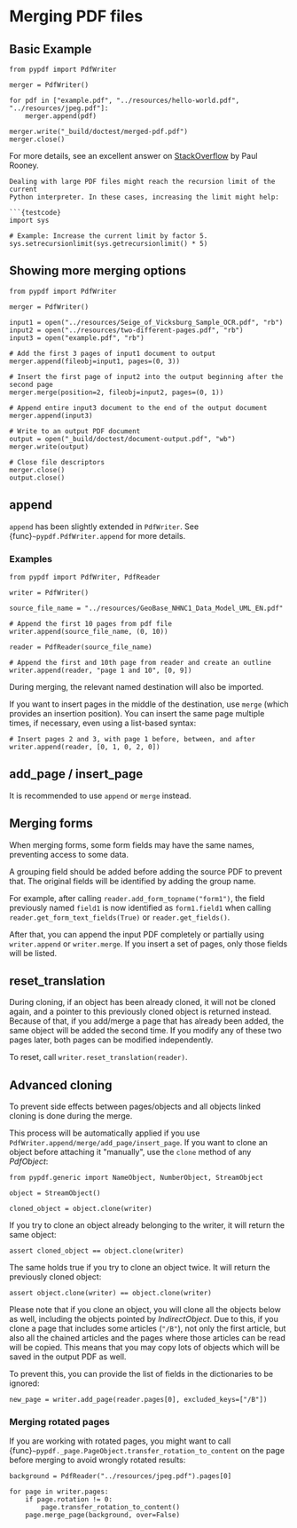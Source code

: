 # Merging PDF files

## Basic Example

```{testcode}
from pypdf import PdfWriter

merger = PdfWriter()

for pdf in ["example.pdf", "../resources/hello-world.pdf", "../resources/jpeg.pdf"]:
    merger.append(pdf)

merger.write("_build/doctest/merged-pdf.pdf")
merger.close()
```

For more details, see an excellent answer on
[StackOverflow](https://stackoverflow.com/questions/3444645/merge-pdf-files)
by Paul Rooney.

```{note}
Dealing with large PDF files might reach the recursion limit of the current
Python interpreter. In these cases, increasing the limit might help:

```{testcode}
import sys

# Example: Increase the current limit by factor 5.
sys.setrecursionlimit(sys.getrecursionlimit() * 5)
```

## Showing more merging options

```{testcode}
from pypdf import PdfWriter

merger = PdfWriter()

input1 = open("../resources/Seige_of_Vicksburg_Sample_OCR.pdf", "rb")
input2 = open("../resources/two-different-pages.pdf", "rb")
input3 = open("example.pdf", "rb")

# Add the first 3 pages of input1 document to output
merger.append(fileobj=input1, pages=(0, 3))

# Insert the first page of input2 into the output beginning after the second page
merger.merge(position=2, fileobj=input2, pages=(0, 1))

# Append entire input3 document to the end of the output document
merger.append(input3)

# Write to an output PDF document
output = open("_build/doctest/document-output.pdf", "wb")
merger.write(output)

# Close file descriptors
merger.close()
output.close()
```

## append

`append` has been slightly extended in `PdfWriter`. See {func}`~pypdf.PdfWriter.append` for more details.

### Examples

```{testcode}
from pypdf import PdfWriter, PdfReader

writer = PdfWriter()

source_file_name = "../resources/GeoBase_NHNC1_Data_Model_UML_EN.pdf"

# Append the first 10 pages from pdf file
writer.append(source_file_name, (0, 10))

reader = PdfReader(source_file_name)

# Append the first and 10th page from reader and create an outline
writer.append(reader, "page 1 and 10", [0, 9])
```

During merging, the relevant named destination will also be imported.

If you want to insert pages in the middle of the destination, use `merge` (which provides an insertion position).
You can insert the same page multiple times, if necessary, even using a list-based syntax:

```{testcode}
# Insert pages 2 and 3, with page 1 before, between, and after
writer.append(reader, [0, 1, 0, 2, 0])
```

## add_page / insert_page

It is recommended to use `append` or `merge` instead.

## Merging forms

When merging forms, some form fields may have the same names, preventing access to some data.

A grouping field should be added before adding the source PDF to prevent that.
The original fields will be identified by adding the group name.

For example, after calling `reader.add_form_topname("form1")`, the field
previously named `field1` is now identified as `form1.field1` when calling
`reader.get_form_text_fields(True)` or `reader.get_fields()`.

After that, you can append the input PDF completely or partially using
`writer.append` or `writer.merge`. If you insert a set of pages, only those
fields will be listed.

## reset_translation

During cloning, if an object has been already cloned, it will not be cloned again, and a pointer
to this previously cloned object is returned instead. Because of that, if you add/merge a page that has
already been added, the same object will be added the second time. If you modify any of these two pages later,
both pages can be modified independently.

To reset, call  `writer.reset_translation(reader)`.

## Advanced cloning

To prevent side effects between pages/objects and all objects linked cloning is done during the merge.

This process will be automatically applied if you use `PdfWriter.append/merge/add_page/insert_page`.
If you want to clone an object before attaching it "manually", use the `clone` method of any *PdfObject*:

```{testcode}
from pypdf.generic import NameObject, NumberObject, StreamObject

object = StreamObject()

cloned_object = object.clone(writer)
```

If you try to clone an object already belonging to the writer, it will return the same object:

```{testcode}
assert cloned_object == object.clone(writer)
```

The same holds true if you try to clone an object twice. It will return the previously cloned object:

```{testcode}
assert object.clone(writer) == object.clone(writer)
```

Please note that if you clone an object, you will clone all the objects below as well,
including the objects pointed by *IndirectObject*. Due to this, if you clone a page that
includes some articles (`"/B"`), not only the first article, but also all the chained articles
and the pages where those articles can be read will be copied.
This means that you may copy lots of objects which will be saved in the output PDF as well.

To prevent this, you can provide the list of fields in the dictionaries to be ignored:

```{testcode}
new_page = writer.add_page(reader.pages[0], excluded_keys=["/B"])
```

### Merging rotated pages

If you are working with rotated pages, you might want to call {func}`~pypdf._page.PageObject.transfer_rotation_to_content` on the page
before merging to avoid wrongly rotated results:

```{testcode}
background = PdfReader("../resources/jpeg.pdf").pages[0]

for page in writer.pages:
    if page.rotation != 0:
        page.transfer_rotation_to_content()
    page.merge_page(background, over=False)
```
